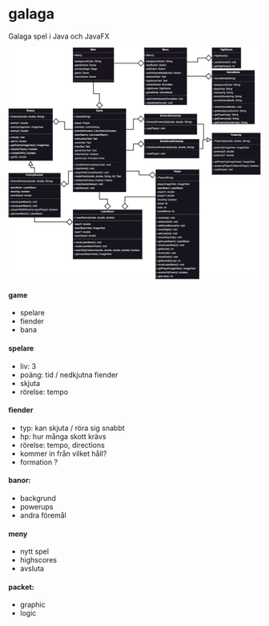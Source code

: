 # galaga

Galaga spel i Java och JavaFX

![alt text](UML.png)

#### game
- spelare
- fiender
- bana

#### spelare
- liv: 3
- poäng: tid / nedkjutna fiender
- skjuta
- rörelse: tempo

#### fiender
- typ: kan skjuta / röra sig snabbt
- hp: hur många skott krävs
- rörelse: tempo, directions
- kommer in från vilket håll?
- formation ?

#### banor:
- backgrund
- powerups
- andra föremål

#### meny
- nytt spel
- highscores
- avsluta

#### packet:
- graphic
- logic